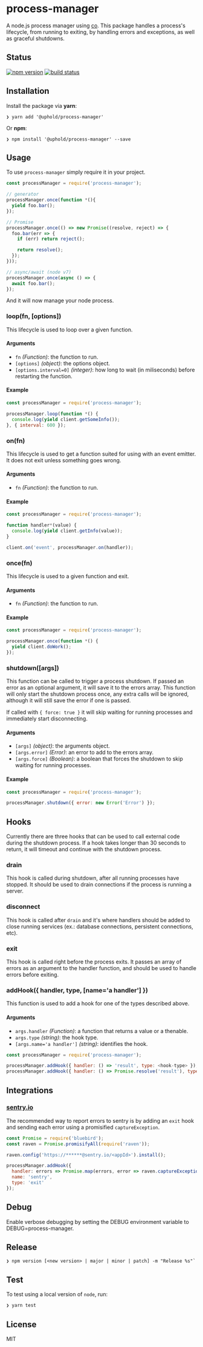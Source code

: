 # process-manager

A node.js process manager using [co](https://www.npmjs.com/package/co). This package handles a process's lifecycle, from running to exiting, by handling errors and exceptions, as well as graceful shutdowns.

## Status

[![npm version][npm-image]][npm-url] [![build status][travis-image]][travis-url]

## Installation

Install the package via **yarn**:

```shell
❯ yarn add '@uphold/process-manager'
```

Or **npm**:

```shell
❯ npm install '@uphold/process-manager' --save
```

## Usage

To use `process-manager` simply require it in your project.

```javascript
const processManager = require('process-manager');

// generator
processManager.once(function *(){
  yield foo.bar();
});

// Promise
processManager.once(() => new Promise((resolve, reject) => {
  foo.bar(err => {
    if (err) return reject();

    return resolve();
  });
}));

// async/await (node v7)
processManager.once(async () => {
  await foo.bar();
});
```

And it will now manage your node process.

### loop(fn, [options])

This lifecycle is used to loop over a given function.

#### Arguments

- `fn` _(Function)_: the function to run.
- `[options]` _(object)_: the options object.
- `[options.interval=0]` _(integer)_: how long to wait (in miliseconds) before restarting the function.

#### Example

```javascript
const processManager = require('process-manager');

processManager.loop(function *() {
  console.log(yield client.getSomeInfo());
}, { interval: 600 });
```

### on(fn)

This lifecycle is used to get a function suited for using with an event emitter. It does not exit unless something goes wrong.

#### Arguments

- `fn` _(Function)_: the function to run.

#### Example

```javascript
const processManager = require('process-manager');

function handler*(value) {
  console.log(yield client.getInfo(value));
}

client.on('event', processManager.on(handler));
```

### once(fn)

This lifecycle is used to a given function and exit.

#### Arguments

- `fn` _(Function)_: the function to run.

#### Example

```javascript
const processManager = require('process-manager');

processManager.once(function *() {
  yield client.doWork();
});
```

### shutdown([args])

This function can be called to trigger a process shutdown. If passed an error as an optional argument, it will save it to the errors array. This function will only start the shutdown process once, any extra calls will be ignored, although it will still save the error if one is passed.

If called with `{ force: true }` it will skip waiting for running processes and immediately start disconnecting.

#### Arguments

- `[args]` _(object)_: the arguments object.
- `[args.error]` _(Error)_: an error to add to the errors array.
- `[args.force]` _(Boolean)_: a boolean that forces the shutdown to skip waiting for running processes.

#### Example

```javascript
const processManager = require('process-manager');

processManager.shutdown({ error: new Error('Error') });
```

## Hooks

Currently there are three hooks that can be used to call external code during the shutdown process. If a hook takes longer than 30 seconds to return, it will timeout and continue with the shutdown process.

### drain

This hook is called during shutdown, after all running processes have stopped. It should be used to drain connections if the process is running a server.

### disconnect

This hook is called after `drain` and it's where handlers should be added to close running services (ex.: database connections, persistent connections, etc).

### exit

This hook is called right before the process exits. It passes an array of errors as an argument to the handler function, and should be used to handle errors before exiting.

### addHook({ handler, type, [name='a handler'] })

This function is used to add a hook for one of the types described above.

#### Arguments

- `args.handler` _(Function)_: a function that returns a value or a thenable.
- `args.type` _(string)_: the hook type.
- `[args.name='a handler']` _(string)_: identifies the hook.

```javascript
const processManager = require('process-manager');

processManager.addHook({ handler: () => 'result', type: <hook-type> });
processManager.addHook({ handler: () => Promise.resolve('result'), type: <hook-type> });
```

## Integrations

### [sentry.io](https://sentry.io)

The recommended way to report errors to sentry is by adding an `exit` hook and sending each error using a promisified `captureException`.

```javascript
const Promise = require('bluebird');
const raven = Promise.promisifyAll(require('raven'));

raven.config('https://******@sentry.io/<appId>').install();

processManager.addHook({
  handler: errors => Promise.map(errors, error => raven.captureExceptionAsync(error)),
  name: 'sentry',
  type: 'exit'
});
```

## Debug

Enable verbose debugging by setting the DEBUG environment variable to DEBUG=process-manager.

## Release

```shell
❯ npm version [<new version> | major | minor | patch] -m "Release %s"`
```

## Test

To test using a local version of `node`, run:

```sh
❯ yarn test
```

## License

MIT

[npm-image]: https://img.shields.io/npm/v/@uphold/process-manager.svg?style=flat-square
[npm-url]: https://npmjs.org/package/@uphold/process-manager
[travis-image]: https://img.shields.io/travis/uphold/process-manager.svg?style=flat-square
[travis-url]: https://travis-ci.org/uphold/process-manager
